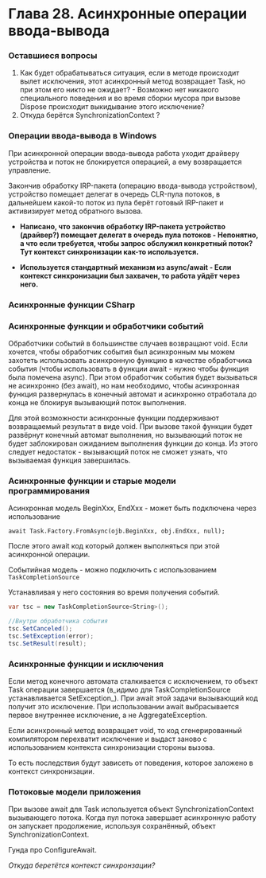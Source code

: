 # Глава 28. Асинхронные операции ввода-вывода

### Оставшиеся вопросы

1. Как будет обрабатываться ситуация, если в методе происходит вылет исключения, этот асинхронный метод возвращает Task, но при этом его никто не ожидает? - Возможно нет никакого специального поведения и во время сборки мусора при вызове Dispose происходит выкидывание этого исключение?
2. Откуда берётся SynchronizationContext ?

### Операции ввода-вывода в Windows

При асинхронной операции ввода-вывода работа уходит драйверу устройства и поток не блокируется операцией, а ему возвращается управление.

Закончив обработку IRP-пакета \(операцию ввода-вывода устройством\), устройство помещает делегат в очередь CLR-пула потоков, в дальнейшем какой-то поток из пула берёт готовый IRP-пакет и активизирует метод обратного вызова.

* **Написано, что закончив обработку IRP-пакета устройство \(драйвер?\) помещает делегат в очередь пула потоков - Непонятно, а что если требуется, чтобы запрос обслужил конкретный поток? Тут контекст синхронизации как-то используется.**

* **Используется стандартный механизм из async/await - Если контекст синхронизации был захвачен, то работа уйдёт через него.**

### Асинхронные функции CSharp

### Асинхронные функции и обработчики событий

Обработчики событий в большинстве случаев возвращают void. Если хочется, чтобы обработчик события был асинхронным мы можем захотеть использовать асинхронную функцию в качестве обработчика события \(чтобы использовать в функции await - нужно чтобы функция была помечена async\). При этом обработчик события будет вызываться не асинхронно \(без await\), но нам необходимо, чтобы асинхронная функция развернулась в конечный автомат и асинхронно отработала до конца не блокируя вызывающий поток выполнения.

Для этой возможности асинхронные функции поддерживают возвращаемый результат в виде void. При вызове такой функции будет развёрнут конечный автомат выполнения, но вызывающий поток не будет заблокирован ожиданием выполнения функции до конца. Из этого следует недостаток - вызывающий поток не сможет узнать, что вызываемая функция завершилась.

### Асинхронные функции и старые модели программирования

Асинхронная модель BeginXxx, EndXxx - может быть подключена через использование

```
await Task.Factory.FromAsync(ojb.BeginXxx, obj.EndXxx, null);
```

После этого await код который должен выполняться при этой асинхронной операции.

Событийная модель - можно подключить с использованием `TaskCompletionSource`

Устанавливая у него состояния во время получения событий.

```C\#
var tsc = new TaskCompletionSource<String>();

//Внутри обработчика события
tsc.SetCanceled();
tsc.SetException(error);
tsc.SetResult(result);
```

### Асинхронные функции и исключения

Если метод конечного автомата сталкивается с исключением, то объект Task операции завершается \(в_идимо для TaskCompletionSource устанавливается SetException_\). При await этой задачи вызывающий код получит это исключение. При использовании await выбрасывается первое внутреннее исключение, а не AggregateException.

Если асинхронный метод возвращает void, то код сгенерированный компилятором перехватит исключение и выдаст заново с использованием контекста синхронизации стороны вызова.

То есть последствия будут зависеть от поведения, которое заложено в контекст синхронизации.

### Потоковые модели приложения

При вызове await для Task используется объект SynchronizationContext вызывающего потока. Когда пул потока завершает асинхронную работу он запускает продолжение, используя сохранённый, объект SynchronizationContext.

Гунда про ConfigureAwait.

_Откуда беретётся контекст синхронзации?_

